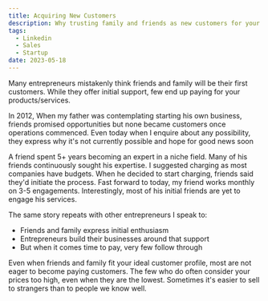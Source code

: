 ```yaml
---
title: Acquiring New Customers
description: Why trusting family and friends as new customers for your new business fails
tags:
  - Linkedin
  - Sales
  - Startup
date: 2023-05-18
---
```



Many entrepreneurs mistakenly think friends and family will be their first customers. While they offer initial support, few end up paying for your products/services.

In 2012, When my father was contemplating starting his own business, friends promised opportunities but none became customers once operations commenced. Even today when I enquire about any possibility, they express why it's not currently possible and hope for good news soon

A friend spent 5+ years becoming an expert in a niche field. Many of his friends continuously sought his expertise. I suggested charging as most companies have budgets. When he decided to start charging, friends said they'd initiate the process. Fast forward to today, my friend works monthly on 3-5 engagements. Interestingly, most of his initial friends are yet to engage his services.

The same story repeats with other entrepreneurs I speak to:

- Friends and family express initial enthusiasm
- Entrepreneurs build their businesses around that support
- But when it comes time to pay, very few follow through

Even when friends and family fit your ideal customer profile, most are not eager to become paying customers. The few who do often consider your prices too high, even when they are the lowest. Sometimes it's easier to sell to strangers than to people we know well.